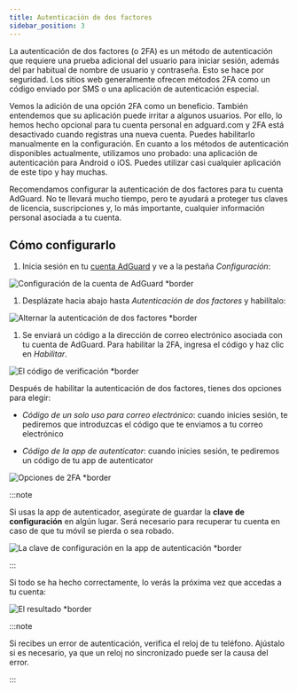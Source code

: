 ```yaml
---
title: Autenticación de dos factores
sidebar_position: 3
---
```


La autenticación de dos factores (o 2FA) es un método de autenticación que requiere una prueba adicional del usuario para iniciar sesión, además del par habitual de nombre de usuario y contraseña. Esto se hace por seguridad. Los sitios web generalmente ofrecen métodos 2FA como un código enviado por SMS o una aplicación de autenticación especial.

Vemos la adición de una opción 2FA como un beneficio. También entendemos que su aplicación puede irritar a algunos usuarios. Por ello, lo hemos hecho opcional para tu cuenta personal en adguard.com y 2FA está desactivado cuando registras una nueva cuenta. Puedes habilitarlo manualmente en la configuración. En cuanto a los métodos de autenticación disponibles actualmente, utilizamos uno probado: una aplicación de autenticación para Android o iOS. Puedes utilizar casi cualquier aplicación de este tipo y hay muchas.

Recomendamos configurar la autenticación de dos factores para tu cuenta AdGuard. No te llevará mucho tiempo, pero te ayudará a proteger tus claves de licencia, suscripciones y, lo más importante, cualquier información personal asociada a tu cuenta.

## Cómo configurarlo

1. Inicia sesión en tu [cuenta AdGuard](https://auth.adguardaccount.com/login.html) y ve a la pestaña *Configuración*:

 ![Configuración de la cuenta de AdGuard *border](https://cdn.adtidy.org/content/kb/ad_blocker/general/2fa_1.png)

1. Desplázate hacia abajo hasta *Autenticación de dos factores* y habilítalo:

 ![Alternar la autenticación de dos factores *border](https://cdn.adtidy.org/content/kb/ad_blocker/general/2fa_2.png)

1. Se enviará un código a la dirección de correo electrónico asociada con tu cuenta de AdGuard. Para habilitar la 2FA, ingresa el código y haz clic en *Habilitar*.

 ![El código de verificación *border](https://cdn.adtidy.org/content/kb/ad_blocker/general/2fa_3.png?)

Después de habilitar la autenticación de dos factores, tienes dos opciones para elegir:

- *Código de un solo uso para correo electrónico*: cuando inicies sesión, te pediremos que introduzcas el código que te enviamos a tu correo electrónico

- *Código de la app de autenticator*: cuando inicies sesión, te pediremos un código de tu app de autenticator

![Opciones de 2FA *border](https://cdn.adtidy.org/content/kb/ad_blocker/general/2fa_4.png)

:::note

Si usas la app de autenticador, asegúrate de guardar la **clave de configuración** en algún lugar. Será necesario para recuperar tu cuenta en caso de que tu móvil se pierda o sea robado.

![La clave de configuración en la app de autenticación *border](https://cdn.adtidy.org/content/kb/ad_blocker/general/setup_key.png)

:::

Si todo se ha hecho correctamente, lo verás la próxima vez que accedas a tu cuenta:

![El resultado *border](https://cdn.adtidy.org/content/kb/ad_blocker/general/2fa_5.png)

:::note

Si recibes un error de autenticación, verifica el reloj de tu teléfono. Ajústalo si es necesario, ya que un reloj no sincronizado puede ser la causa del error.

:::

